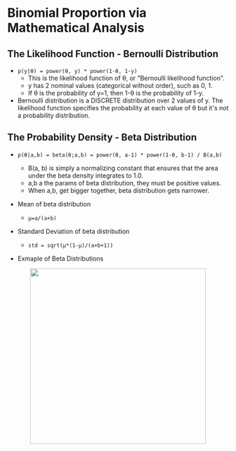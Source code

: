 # Binomial Proportion via Mathematical Analysis

## The Likelihood Function - Bernoulli Distribution
* `p(y|θ) = power(θ, y) * power(1-θ, 1-y)`
  * This is the likelihood function of θ, or "Bernoulli likelihood function".
  * y has 2 nominal values (categorical without order), such as 0, 1.
  * If θ is the probability of y=1, then 1-θ is the probability of 1-y.
* Bernoulli distribution is a DISCRETE distribution over 2 values of y. The likelihood function specifies the probability at each value of θ but it's not a probability distribution.

## The Probability Density - Beta Distribution
* `p(θ|a,b) = beta(θ;a,b) = power(θ, a-1) * power(1-θ, b-1) / B(a,b)`
  * B(a, b) is simply a normalizing constant that ensures that the area under the beta density integrates to 1.0.
  * a,b a the params of beta distribution, they must be positive values.
  * When a,b, get bigger together, beta distribution gets narrower.
* Mean of beta distribution
  * `μ=a/(a+b)`
* Standard Deviation of beta distribution
  * `std = sqrt(μ*(1-μ)/(a+b+1))`
  
* Exmaple of Beta Distributions
<p align="center">
<img src="hhttps://github.com/hanhanwu/Hanhan_Data_Science_Practice/blob/master/Applied_Statistics/Learning_Notes/images/beta_distribution_examples.PNG" width="400" height="400" />
</p>
